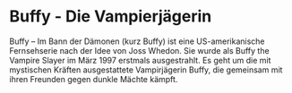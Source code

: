 # Buffy - Die Vampierjägerin

Buffy – Im Bann der Dämonen (kurz Buffy) ist eine US-amerikanische Fernsehserie nach der Idee von Joss Whedon. Sie wurde als Buffy the Vampire Slayer im März 1997 erstmals ausgestrahlt. Es geht um die mit mystischen Kräften ausgestattete Vampirjägerin Buffy, die gemeinsam mit ihren Freunden gegen dunkle Mächte kämpft.
